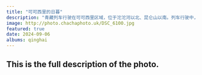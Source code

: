 ```yaml
---
title: "可可西里的日暮"
description: "青藏列车行驶在可可西里区域，位于沱沱河以北、昆仑山以南。列车行驶中，即便天色暗沉，我也不得不提高快门速度避免近处景物拖影，所以噪点感人。"
image: http://photo.chachaphoto.uk/DSC_6100.jpg
featured: true
date: 2024-09-06
albums: qinghai
---
```


## This is the full description of the photo.
